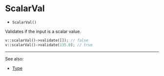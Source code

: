 # ScalarVal

- `ScalarVal()`

Validates if the input is a scalar value.

```php
v::scalarVal()->validate([]); // false
v::scalarVal()->validate(135.0); // true
```

***
See also:

  * [Type](Type.md)
